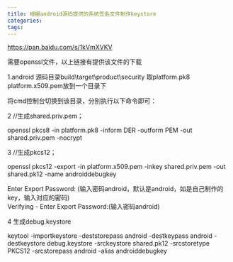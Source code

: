 ```yaml
---
title: 根据android源码提供的系统签名文件制作keystore
categories: 
tags: 
---
```

https://pan.baidu.com/s/1kVmXVKV  

需要openssl文件，以上链接有提供该文件的下载

  

1.android 源码目录build\target\product\security 取platform.pk8
platform.x509.pem放到一个目录下

  

将cmd控制台切换到该目录，分别执行以下命令即可：

  
2  //生成shared.priv.pem；

openssl pkcs8 -in platform.pk8 -inform DER -outform PEM -out shared.priv.pem
-nocrypt

  
3  //生成pkcs12；

openssl pkcs12 -export -in platform.x509.pem -inkey shared.priv.pem -out
shared.pk12 -name androiddebugkey

  
Enter Export Password: (输入密码android，默认是android，如是自己制作的key，输入对应的密码)  
Verifying - Enter Export Password:(输入密码android)

  
4 生成debug.keystore

  
keytool -importkeystore -deststorepass android -destkeypass android
-destkeystore debug.keystore -srckeystore shared.pk12 -srcstoretype PKCS12
-srcstorepass android -alias androiddebugkey


